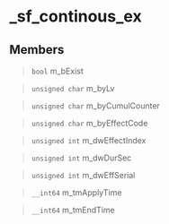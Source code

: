 # _sf_continous_ex
 
## Members
 
> `bool` m_bExist
 
> `unsigned char` m_byLv
 
> `unsigned char` m_byCumulCounter
 
> `unsigned char` m_byEffectCode
 
> `unsigned int` m_dwEffectIndex
 
> `unsigned int` m_dwDurSec
 
> `unsigned int` m_dwEffSerial
 
> `__int64` m_tmApplyTime
 
> `__int64` m_tmEndTime
 
